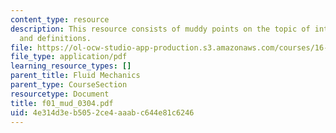 ```yaml
---
content_type: resource
description: This resource consists of muddy points on the topic of intro concepts
  and definitions.
file: https://ol-ocw-studio-app-production.s3.amazonaws.com/courses/16-01-unified-engineering-i-ii-iii-iv-fall-2005-spring-2006/4e314d3eb5052ce4aaabc644e81c6246_f01_mud_0304.pdf
file_type: application/pdf
learning_resource_types: []
parent_title: Fluid Mechanics
parent_type: CourseSection
resourcetype: Document
title: f01_mud_0304.pdf
uid: 4e314d3e-b505-2ce4-aaab-c644e81c6246
---
```

